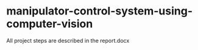# manipulator-control-system-using-computer-vision
All project steps are described in the report.docx
